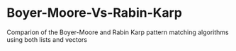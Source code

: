 # Boyer-Moore-Vs-Rabin-Karp
Comparion of the Boyer-Moore and Rabin Karp pattern matching algorithms using both lists and vectors

